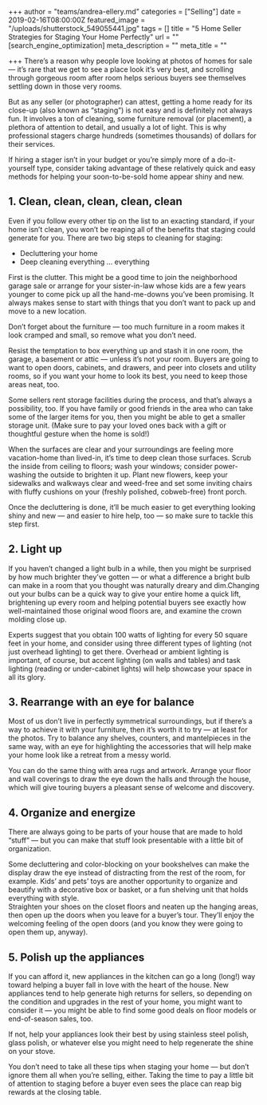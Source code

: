 +++
author = "teams/andrea-ellery.md"
categories = ["Selling"]
date = 2019-02-16T08:00:00Z
featured_image = "/uploads/shutterstock_549055441.jpg"
tags = []
title = "5 Home Seller Strategies for Staging Your Home Perfectly"
url = ""
[search_engine_optimization]
meta_description = ""
meta_title = ""

+++
There’s a reason why people love looking at photos of homes for sale — it’s rare that we get to see a place look it’s very best, and scrolling through gorgeous room after room helps serious buyers see themselves settling down in those very rooms.

But as any seller (or photographer) can attest, getting a home ready for its close-up (also known as “staging”) is not easy and is definitely not always fun. It involves a ton of cleaning, some furniture removal (or placement), a plethora of attention to detail, and usually a lot of light. This is why professional stagers charge hundreds (sometimes thousands) of dollars for their services.

If hiring a stager isn’t in your budget or you’re simply more of a do-it-yourself type, consider taking advantage of these relatively quick and easy methods for helping your soon-to-be-sold home appear shiny and new.

## **1. Clean, clean, clean, clean, clean**

Even if you follow every other tip on the list to an exacting standard, if your home isn’t clean, you won’t be reaping all of the benefits that staging could generate for you. There are two big steps to cleaning for staging:

* Decluttering your home
* Deep cleaning everything … everything

First is the clutter. This might be a good time to join the neighborhood garage sale or arrange for your sister-in-law whose kids are a few years younger to come pick up all the hand-me-downs you’ve been promising. It always makes sense to start with things that you don’t want to pack up and move to a new location.

Don’t forget about the furniture — too much furniture in a room makes it look cramped and small, so remove what you don’t need.

Resist the temptation to box everything up and stash it in one room, the garage, a basement or attic — unless it’s not your room. Buyers are going to want to open doors, cabinets, and drawers, and peer into closets and utility rooms, so if you want your home to look its best, you need to keep those areas neat, too.

Some sellers rent storage facilities during the process, and that’s always a possibility, too. If you have family or good friends in the area who can take some of the larger items for you, then you might be able to get a smaller storage unit. (Make sure to pay your loved ones back with a gift or thoughtful gesture when the home is sold!)

When the surfaces are clear and your surroundings are feeling more vacation-home than lived-in, it’s time to deep clean those surfaces. Scrub the inside from ceiling to floors; wash your windows; consider power-washing the outside to brighten it up. Plant new flowers, keep your sidewalks and walkways clear and weed-free and set some inviting chairs with fluffy cushions on your (freshly polished, cobweb-free) front porch.

Once the decluttering is done, it’ll be much easier to get everything looking shiny and new — and easier to hire help, too — so make sure to tackle this step first.

## **2. Light up**

If you haven’t changed a light bulb in a while, then you might be surprised by how much brighter they’ve gotten — or what a difference a bright bulb can make in a room that you thought was naturally dreary and dim.Changing out your bulbs can be a quick way to give your entire home a quick lift, brightening up every room and helping potential buyers see exactly how well-maintained those original wood floors are, and examine the crown molding close up.

Experts suggest that you obtain 100 watts of lighting for every 50 square feet in your home, and consider using three different types of lighting (not just overhead lighting) to get there. Overhead or ambient lighting is important, of course, but accent lighting (on walls and tables) and task lighting (reading or under-cabinet lights) will help showcase your space in all its glory.

## **3. Rearrange with an eye for balance**

Most of us don’t live in perfectly symmetrical surroundings, but if there’s a way to achieve it with your furniture, then it’s worth it to try — at least for the photos. Try to balance any shelves, counters, and mantelpieces in the same way, with an eye for highlighting the accessories that will help make your home look like a retreat from a messy world.

You can do the same thing with area rugs and artwork. Arrange your floor and wall coverings to draw the eye down the halls and through the house, which will give touring buyers a pleasant sense of welcome and discovery.

## **4. Organize and energize**

There are always going to be parts of your house that are made to hold “stuff” — but you can make that stuff look presentable with a little bit of organization.

Some decluttering and color-blocking on your bookshelves can make the display draw the eye instead of distracting from the rest of the room, for example. Kids’ and pets’ toys are another opportunity to organize and beautify with a decorative box or basket, or a fun shelving unit that holds everything with style.  
Straighten your shoes on the closet floors and neaten up the hanging areas, then open up the doors when you leave for a buyer’s tour. They’ll enjoy the welcoming feeling of the open doors (and you know they were going to open them up, anyway).

## **5. Polish up the appliances**

If you can afford it, new appliances in the kitchen can go a long (long!) way toward helping a buyer fall in love with the heart of the house. New appliances tend to help generate high returns for sellers, so depending on the condition and upgrades in the rest of your home, you might want to consider it — you might be able to find some good deals on floor models or end-of-season sales, too.

If not, help your appliances look their best by using stainless steel polish, glass polish, or whatever else you might need to help regenerate the shine on your stove.

You don’t need to take all these tips when staging your home — but don’t ignore them all when you’re selling, either. Taking the time to pay a little bit of attention to staging before a buyer even sees the place can reap big rewards at the closing table.